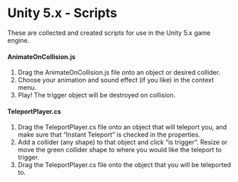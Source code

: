 # Unity 5.x - Scripts

These are collected and created scripts for use in the Unity 5.x game engine.

#### AnimateOnCollision.js

1.  Drag the AnimateOnCollision.js file onto an object or desired collider.
2.  Choose your animation and sound effect (if you like) in the context menu.
3.  Play!  The trigger object will be destroyed on collision.

#### TeleportPlayer.cs

1.	Drag the TeleportPlayer.cs file onto an object that will teleport you, and make sure that “Instant Teleport” is checked in the properties.
2.	Add a collider (any shape) to that object and click “is trigger”.  Resize or move the green collider shape to where you would like the teleport to trigger.
3.	Drag the TeleportPlayer.cs file onto the object that you will be teleported to.